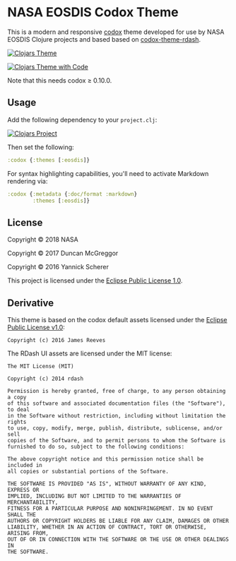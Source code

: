 # NASA EOSDIS Codox Theme

This is a modern and responsive [codox][codox] theme developed for
use by NASA EOSDIS Clojure projects and based based on
[codox-theme-rdash](https://github.com/xsc/codox-theme-rdash).

[![Clojars Theme](https://raw.githubusercontent.com/cmr-exchange/codox-theme/master/screenshots/screen-1-thumb.png)](https://raw.githubusercontent.com/cmr-exchange/codox-theme/master/screenshots/screen-1.png)

[![Clojars Theme with Code](https://raw.githubusercontent.com/cmr-exchange/codox-theme/master/screenshots/screen-2-thumb.png)](https://raw.githubusercontent.com/cmr-exchange/codox-theme/master/screenshots/screen-2.png)

Note that this needs codox ≥ 0.10.0.

[codox]: https://github.com/weavejester/codox


## Usage

Add the following dependency to your `project.clj`:

[![Clojars Project](https://img.shields.io/clojars/v/gov.nasa.earthdata/codox-theme.svg)](https://clojars.org/gov.nasa.earthdata/codox-theme)

Then set the following:

```clojure
:codox {:themes [:eosdis]}
```

For syntax highlighting capabilities, you'll need to activate Markdown rendering
via:

```clojure
:codox {:metadata {:doc/format :markdown}
        :themes [:eosdis]}
```


## License

Copyright &copy; 2018 NASA

Copyright &copy; 2017 Duncan McGreggor

Copyright &copy; 2016 Yannick Scherer

This project is licensed under the [Eclipse Public License 1.0][license].

[license]: https://www.eclipse.org/legal/epl-v10.html

## Derivative

This theme is based on the codox default assets licensed under the
[Eclipse Public License v1.0][epl]:

```
Copyright (c) 2016 James Reeves
```

[epl]: http://www.eclipse.org/legal/epl-v10.html

The RDash UI assets are licensed under the MIT license:

```
The MIT License (MIT)

Copyright (c) 2014 rdash

Permission is hereby granted, free of charge, to any person obtaining a copy
of this software and associated documentation files (the "Software"), to deal
in the Software without restriction, including without limitation the rights
to use, copy, modify, merge, publish, distribute, sublicense, and/or sell
copies of the Software, and to permit persons to whom the Software is
furnished to do so, subject to the following conditions:

The above copyright notice and this permission notice shall be included in
all copies or substantial portions of the Software.

THE SOFTWARE IS PROVIDED "AS IS", WITHOUT WARRANTY OF ANY KIND, EXPRESS OR
IMPLIED, INCLUDING BUT NOT LIMITED TO THE WARRANTIES OF MERCHANTABILITY,
FITNESS FOR A PARTICULAR PURPOSE AND NONINFRINGEMENT. IN NO EVENT SHALL THE
AUTHORS OR COPYRIGHT HOLDERS BE LIABLE FOR ANY CLAIM, DAMAGES OR OTHER
LIABILITY, WHETHER IN AN ACTION OF CONTRACT, TORT OR OTHERWISE, ARISING FROM,
OUT OF OR IN CONNECTION WITH THE SOFTWARE OR THE USE OR OTHER DEALINGS IN
THE SOFTWARE.
```
